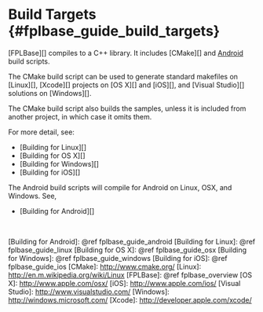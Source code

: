 Build Targets    {#fplbase_guide_build_targets}
=============

[FPLBase][] compiles to a C++ library. It includes [CMake][] and
[Android][] build scripts.

The CMake build script can be used to generate standard
makefiles on [Linux][], [Xcode][] projects on [OS X][] and [iOS][],
and [Visual Studio][] solutions on [Windows][].

The CMake build script also builds the samples, unless it is included from
another project, in which case it omits them.

For more detail, see:

   * [Building for Linux][]
   * [Building for OS X][]
   * [Building for Windows][]
   * [Building for iOS][]

The Android build scripts will compile for Android on Linux, OSX, and Windows.
See,

   * [Building for Android][]

<br>

  [Android]: http://www.android.com
  [Building for Android]: @ref fplbase_guide_android
  [Building for Linux]: @ref fplbase_guide_linux
  [Building for OS X]: @ref fplbase_guide_osx
  [Building for Windows]: @ref fplbase_guide_windows
  [Building for iOS]: @ref fplbase_guide_ios
  [CMake]: http://www.cmake.org/
  [Linux]: http://en.m.wikipedia.org/wiki/Linux
  [FPLBase]: @ref fplbase_overview
  [OS X]: http://www.apple.com/osx/
  [iOS]: http://www.apple.com/ios/
  [Visual Studio]: http://www.visualstudio.com/
  [Windows]: http://windows.microsoft.com/
  [Xcode]: http://developer.apple.com/xcode/
